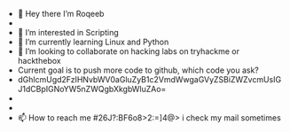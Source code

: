- 👋 Hey there I’m Roqeeb
-     
- 👀 I’m interested in Scripting
- 🌱 I’m currently learning Linux and Python
- 💞️ I’m looking to collaborate on hacking labs on tryhackme or hackthebox
-    Current goal is to push more code to github, which code you ask? 
-    dGhlcmUgd2FzIHNvbWV0aGluZyB1c2VmdWwgaGVyZSBiZWZvcmUsIGJ1dCBpIGNoYW5nZWQgbXkgbWluZAo=
-  
-    
- 📫 How to reach me #26J?:BF6o8>2:=]4@> i check my mail sometimes

<!---
Hi.
--->
